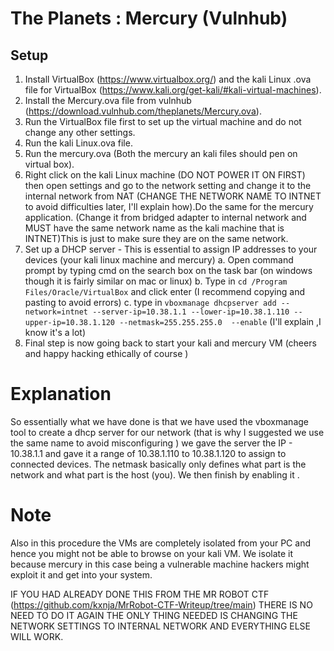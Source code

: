 # The Planets : Mercury (Vulnhub)
## Setup

1. Install VirtualBox (https://www.virtualbox.org/) and the kali Linux .ova file for VirtualBox (https://www.kali.org/get-kali/#kali-virtual-machines).
2. Install the Mercury.ova file from vulnhub (https://download.vulnhub.com/theplanets/Mercury.ova).
3. Run the VirtualBox file first to set up the virtual machine and do not change any other settings.
4. Run the kali Linux.ova file.
5. Run the mercury.ova (Both the mercury an kali files should pen on virtual box).
6. Right click on the kali Linux machine (DO NOT POWER IT ON FIRST) then open settings and go to the network setting and change it to the internal network from NAT (CHANGE THE NETWORK NAME TO INTNET to avoid difficulties later, I'll explain how).Do the same for the mercury application. (Change it from bridged adapter to internal network and MUST have the same network name as the kali machine that is INTNET)This is just to make sure they are on the same network.
7. Set up a DHCP server - This is essential to assign IP addresses to your devices (your kali linux machine and mercury)
	a. Open command prompt by typing cmd on the search box on the task bar (on windows though it is fairly similar on mac or linux)
    b. Type in `cd /Program Files/Oracle/VirtualBox`
   and click enter (I recommend copying and pasting to avoid errors)
    c. type in   `vboxmanage dhcpserver add --network=intnet --server-ip=10.38.1.1 --lower-ip=10.38.1.110 --upper-ip=10.38.1.120 --netmask=255.255.255.0  --enable`      (I'll explain ,I know it's a lot)
  8. Final step is now going back to start your kali and mercury VM (cheers and happy hacking ethically of course )

# Explanation

So essentially what we have done is that we have used the vboxmanage tool to create a dhcp server for our network (that is why I suggested we use the same name to avoid misconfiguring ) we gave the server the IP - 10.38.1.1 and gave it a range of 10.38.1.110 to 10.38.1.120 to assign to connected devices.
    The netmask basically only defines what part is the network and what part is the host (you). We then finish by enabling it . 

# Note

  Also in this procedure the VMs are completely isolated from your PC and hence you might not be able to browse on your kali VM.
  We isolate it because mercury in this case being a vulnerable machine hackers might exploit it and get into your system.
  
 IF YOU HAD ALREADY DONE THIS FROM THE MR ROBOT CTF (https://github.com/kxnja/MrRobot-CTF-Writeup/tree/main) THERE IS NO NEED TO DO IT AGAIN THE ONLY THING NEEDED IS CHANGING THE NETWORK SETTINGS TO INTERNAL NETWORK AND EVERYTHING ELSE WILL WORK.
